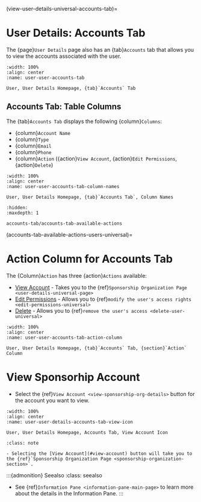 

(view-user-details-universal-accounts-tab)=
# User Details: Accounts Tab


The {page}`User Details` page also has an {tab}`Accounts` tab that allows you to view the accounts associated with the user.


```{lazyfigure} ../../../_static/solo_app/User/User-Detail/accounts-tab.webp
:width: 100%
:align: center
:name: user-user-accounts-tab

User, User Details Homepage, {tab}`Accounts` Tab
```

## Accounts Tab: Table Columns

The {tab}`Accounts Tab` displays the following {column}`Columns`:

- {column}`Account Name`
- {column}`Type`
- {column}`Email`
- {column}`Phone`
- {column}`Action` ({action}`View Account`, {action}`Edit Permissions`, {action}`Delete`)

```{lazyfigure} ../../../_static/solo_app/User/User-Detail/accounts-tab-column-names.webp
:width: 100%
:align: center
:name: user-user-accounts-tab-column-names

User, User Details Homepage, {tab}`Accounts Tab`, Column Names
```

```{toctree}
:hidden:
:maxdepth: 1

accounts-tab/accounts-tab-available-actions
```

(accounts-tab-available-actions-users-universal)=
#  Action Column for Accounts Tab

The {Column}`Action` has three {action}`Actions` available:

- [View Account](#view-account) - Takes you to the {ref}`Sponsorship Organization Page <user-details-universal-page>`
- [Edit Permissions](#edit-permissions) - Allows you to {ref}`modify the user's access rights <edit-permissions-universal>`
- [Delete](#delete) - Allows you to {ref}`remove the user's access <delete-user-universal>`

```{lazyfigure} ../../../../_static/solo_app/User/User-Detail/accounts-tab-action-section.webp
:width: 100%
:align: center
:name: user-user-accounts-tab-action-column

User, User Details Homepage, {tab}`Accounts` Tab, {section}`Action` Column
```

# View Sponsorhip Account

- Select the {ref}`View Account <view-sponsorship-org-details>` button for the account you want to view. 

```{lazyfigure} ../../../../_static/solo_app/User/User-Detail/user-user-details-accounts-tab-view-icon.webp
:width: 100%
:align: center
:name: user-user-details-accounts-tab-view-icon

User, User Details Homepage, Accounts Tab, View Account Icon
```

```{admonition} Note
:class: note

- Selecting the [View Account](#view-account) button will take you to the {ref}`Sponsorship Organization Page <sponsorship-organization-section>`.
```

:::{admonition}  Seealso
:class: seealso

 - See {ref}`Information Pane <information-pane-main-page>` to learn more about the details in the Information Pane.
:::